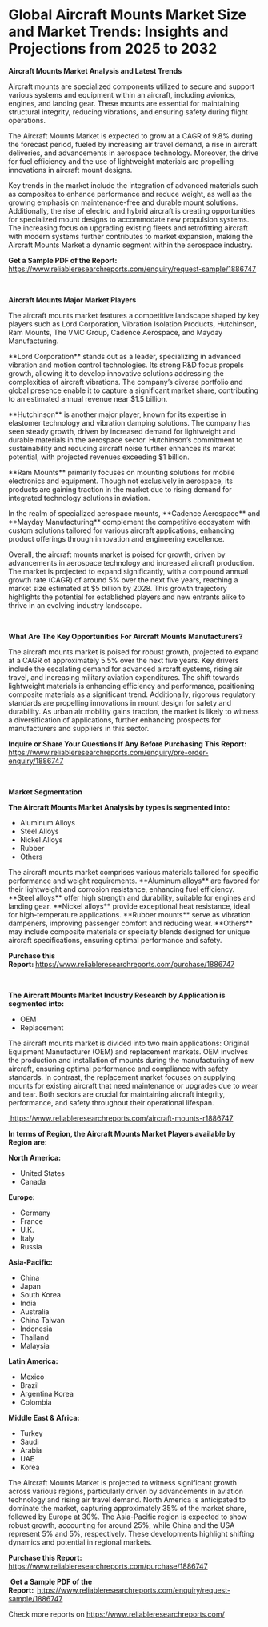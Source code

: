 <p><h1>Global Aircraft Mounts Market Size and Market Trends: Insights and Projections from 2025 to 2032</h1></p><p><strong>Aircraft Mounts Market Analysis and Latest Trends</strong></p>
<p><p>Aircraft mounts are specialized components utilized to secure and support various systems and equipment within an aircraft, including avionics, engines, and landing gear. These mounts are essential for maintaining structural integrity, reducing vibrations, and ensuring safety during flight operations. </p><p>The Aircraft Mounts Market is expected to grow at a CAGR of 9.8% during the forecast period, fueled by increasing air travel demand, a rise in aircraft deliveries, and advancements in aerospace technology. Moreover, the drive for fuel efficiency and the use of lightweight materials are propelling innovations in aircraft mount designs. </p><p>Key trends in the market include the integration of advanced materials such as composites to enhance performance and reduce weight, as well as the growing emphasis on maintenance-free and durable mount solutions. Additionally, the rise of electric and hybrid aircraft is creating opportunities for specialized mount designs to accommodate new propulsion systems. The increasing focus on upgrading existing fleets and retrofitting aircraft with modern systems further contributes to market expansion, making the Aircraft Mounts Market a dynamic segment within the aerospace industry.</p></p>
<p><strong>Get a Sample PDF of the Report:&nbsp;</strong> <a href="https://www.reliableresearchreports.com/enquiry/request-sample/1886747?utm_campaign=2413&utm_medium=2&utm_source=Github&utm_content=ia&utm_term=20022025&utm_id=aircraft-mounts">https://www.reliableresearchreports.com/enquiry/request-sample/1886747</a></p>
<p>&nbsp;</p>
<p><strong>Aircraft Mounts Major Market Players</strong></p>
<p><p>The aircraft mounts market features a competitive landscape shaped by key players such as Lord Corporation, Vibration Isolation Products, Hutchinson, Ram Mounts, The VMC Group, Cadence Aerospace, and Mayday Manufacturing. </p><p>**Lord Corporation** stands out as a leader, specializing in advanced vibration and motion control technologies. Its strong R&D focus propels growth, allowing it to develop innovative solutions addressing the complexities of aircraft vibrations. The company’s diverse portfolio and global presence enable it to capture a significant market share, contributing to an estimated annual revenue near $1.5 billion.</p><p>**Hutchinson** is another major player, known for its expertise in elastomer technology and vibration damping solutions. The company has seen steady growth, driven by increased demand for lightweight and durable materials in the aerospace sector. Hutchinson’s commitment to sustainability and reducing aircraft noise further enhances its market potential, with projected revenues exceeding $1 billion.</p><p>**Ram Mounts** primarily focuses on mounting solutions for mobile electronics and equipment. Though not exclusively in aerospace, its products are gaining traction in the market due to rising demand for integrated technology solutions in aviation. </p><p>In the realm of specialized aerospace mounts, **Cadence Aerospace** and **Mayday Manufacturing** complement the competitive ecosystem with custom solutions tailored for various aircraft applications, enhancing product offerings through innovation and engineering excellence.</p><p>Overall, the aircraft mounts market is poised for growth, driven by advancements in aerospace technology and increased aircraft production. The market is projected to expand significantly, with a compound annual growth rate (CAGR) of around 5% over the next five years, reaching a market size estimated at $5 billion by 2028. This growth trajectory highlights the potential for established players and new entrants alike to thrive in an evolving industry landscape.</p></p>
<p>&nbsp;</p>
<p><strong>What Are The Key Opportunities For Aircraft Mounts Manufacturers?</strong></p>
<p><p>The aircraft mounts market is poised for robust growth, projected to expand at a CAGR of approximately 5.5% over the next five years. Key drivers include the escalating demand for advanced aircraft systems, rising air travel, and increasing military aviation expenditures. The shift towards lightweight materials is enhancing efficiency and performance, positioning composite materials as a significant trend. Additionally, rigorous regulatory standards are propelling innovations in mount design for safety and durability. As urban air mobility gains traction, the market is likely to witness a diversification of applications, further enhancing prospects for manufacturers and suppliers in this sector.</p></p>
<p><strong>Inquire or Share Your Questions If Any Before Purchasing This Report:</strong> <a href="https://www.reliableresearchreports.com/enquiry/pre-order-enquiry/1886747?utm_campaign=2413&utm_medium=2&utm_source=Github&utm_content=ia&utm_term=20022025&utm_id=aircraft-mounts">https://www.reliableresearchreports.com/enquiry/pre-order-enquiry/1886747</a></p>
<p>&nbsp;</p>
<p><strong>Market Segmentation</strong></p>
<p><strong>The Aircraft Mounts Market Analysis by types is segmented into:</strong></p>
<p><ul><li>Aluminum Alloys</li><li>Steel Alloys</li><li>Nickel Alloys</li><li>Rubber</li><li>Others</li></ul></p>
<p><p>The aircraft mounts market comprises various materials tailored for specific performance and weight requirements. **Aluminum alloys** are favored for their lightweight and corrosion resistance, enhancing fuel efficiency. **Steel alloys** offer high strength and durability, suitable for engines and landing gear. **Nickel alloys** provide exceptional heat resistance, ideal for high-temperature applications. **Rubber mounts** serve as vibration dampeners, improving passenger comfort and reducing wear. **Others** may include composite materials or specialty blends designed for unique aircraft specifications, ensuring optimal performance and safety.</p></p>
<p><strong>Purchase this Report:&nbsp;</strong><a href="https://www.reliableresearchreports.com/purchase/1886747?utm_campaign=2413&utm_medium=2&utm_source=Github&utm_content=ia&utm_term=20022025&utm_id=aircraft-mounts">https://www.reliableresearchreports.com/purchase/1886747</a></p>
<p>&nbsp;</p>
<p><strong>The Aircraft Mounts Market Industry Research by Application is segmented into:</strong></p>
<p><ul><li>OEM</li><li>Replacement</li></ul></p>
<p><p>The aircraft mounts market is divided into two main applications: Original Equipment Manufacturer (OEM) and replacement markets. OEM involves the production and installation of mounts during the manufacturing of new aircraft, ensuring optimal performance and compliance with safety standards. In contrast, the replacement market focuses on supplying mounts for existing aircraft that need maintenance or upgrades due to wear and tear. Both sectors are crucial for maintaining aircraft integrity, performance, and safety throughout their operational lifespan.</p></p>
<p><a href="https://www.reliableresearchreports.com/aircraft-mounts-r1886747?utm_campaign=2413&utm_medium=2&utm_source=Github&utm_content=ia&utm_term=20022025&utm_id=aircraft-mounts">&nbsp;https://www.reliableresearchreports.com/aircraft-mounts-r1886747</a></p>
<p><strong>In terms of Region, the Aircraft Mounts Market Players available by Region are:</strong></p>
<p>
    <p> <strong> North America: </strong>
        <ul>
            <li>United States</li>
            <li>Canada</li>
        </ul>
        </p> 
    <p> <strong> Europe: </strong>
        <ul>
            <li>Germany</li>
            <li>France</li>
            <li>U.K.</li>
            <li>Italy</li>
            <li>Russia</li>
        </ul>
        </p> 
    <p> <strong> Asia-Pacific: </strong>
        <ul>
            <li>China</li>
            <li>Japan</li>
            <li>South Korea</li>
            <li>India</li>
            <li>Australia</li>
            <li>China Taiwan</li>
            <li>Indonesia</li>
            <li>Thailand</li>
            <li>Malaysia</li>
        </ul>
        </p> 
    <p> <strong> Latin America: </strong>
        <ul>
            <li>Mexico</li>
            <li>Brazil</li>
            <li>Argentina Korea</li>
            <li>Colombia</li>
        </ul>
        </p> 
    <p> <strong> Middle East & Africa: </strong>
        <ul>
            <li>Turkey</li>
            <li>Saudi</li>
            <li>Arabia</li>
            <li>UAE</li>
            <li>Korea</li>
        </ul>
    </p>
    </p>
<p><p>The Aircraft Mounts Market is projected to witness significant growth across various regions, particularly driven by advancements in aviation technology and rising air travel demand. North America is anticipated to dominate the market, capturing approximately 35% of the market share, followed by Europe at 30%. The Asia-Pacific region is expected to show robust growth, accounting for around 25%, while China and the USA represent 5% and 5%, respectively. These developments highlight shifting dynamics and potential in regional markets.</p></p>
<p><strong>Purchase this Report: </strong><a href="https://www.reliableresearchreports.com/purchase/1886747?utm_campaign=2413&utm_medium=2&utm_source=Github&utm_content=ia&utm_term=20022025&utm_id=aircraft-mounts">https://www.reliableresearchreports.com/purchase/1886747</a></p>
<p>&nbsp;<strong>Get a Sample PDF of the Report:&nbsp;&nbsp;</strong><a href="https://www.reliableresearchreports.com/enquiry/request-sample/1886747?utm_campaign=2413&utm_medium=2&utm_source=Github&utm_content=ia&utm_term=20022025&utm_id=aircraft-mounts">https://www.reliableresearchreports.com/enquiry/request-sample/1886747</a></p>
<p><strong></strong></p>
<p>Check more reports on <a href="https://www.reliableresearchreports.com/?utm_campaign=2413&utm_medium=2&utm_source=Github&utm_content=ia&utm_term=20022025&utm_id=aircraft-mounts">https://www.reliableresearchreports.com/</a></p>